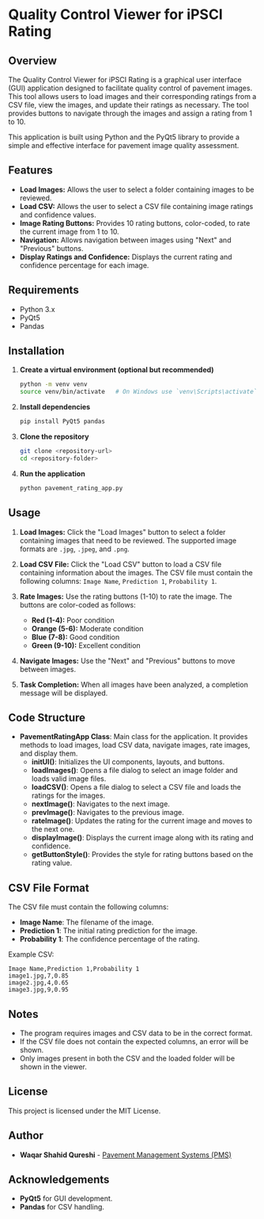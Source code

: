 # Quality Control Viewer for iPSCI Rating

## Overview

The Quality Control Viewer for iPSCI Rating is a graphical user interface (GUI) application designed to facilitate quality control of pavement images. This tool allows users to load images and their corresponding ratings from a CSV file, view the images, and update their ratings as necessary. The tool provides buttons to navigate through the images and assign a rating from 1 to 10.

This application is built using Python and the PyQt5 library to provide a simple and effective interface for pavement image quality assessment.

## Features
- **Load Images:** Allows the user to select a folder containing images to be reviewed.
- **Load CSV:** Allows the user to select a CSV file containing image ratings and confidence values.
- **Image Rating Buttons:** Provides 10 rating buttons, color-coded, to rate the current image from 1 to 10.
- **Navigation:** Allows navigation between images using "Next" and "Previous" buttons.
- **Display Ratings and Confidence:** Displays the current rating and confidence percentage for each image.

## Requirements
- Python 3.x
- PyQt5
- Pandas

## Installation

1. **Create a virtual environment (optional but recommended)**
   ```sh
   python -m venv venv
   source venv/bin/activate   # On Windows use `venv\Scripts\activate`
   ```

2. **Install dependencies**
   ```sh
   pip install PyQt5 pandas
   ```

3. **Clone the repository**
   ```sh
   git clone <repository-url>
   cd <repository-folder>
   ```

4. **Run the application**
   ```sh
   python pavement_rating_app.py
   ```

## Usage

1. **Load Images:** Click the "Load Images" button to select a folder containing images that need to be reviewed. The supported image formats are `.jpg`, `.jpeg`, and `.png`.

2. **Load CSV File:** Click the "Load CSV" button to load a CSV file containing information about the images. The CSV file must contain the following columns: `Image Name`, `Prediction 1`, `Probability 1`.

3. **Rate Images:** Use the rating buttons (1-10) to rate the image. The buttons are color-coded as follows:
   - **Red (1-4):** Poor condition
   - **Orange (5-6):** Moderate condition
   - **Blue (7-8):** Good condition
   - **Green (9-10):** Excellent condition

4. **Navigate Images:** Use the "Next" and "Previous" buttons to move between images.

5. **Task Completion:** When all images have been analyzed, a completion message will be displayed.

## Code Structure

- **PavementRatingApp Class**: Main class for the application. It provides methods to load images, load CSV data, navigate images, rate images, and display them.
  - **initUI()**: Initializes the UI components, layouts, and buttons.
  - **loadImages()**: Opens a file dialog to select an image folder and loads valid image files.
  - **loadCSV()**: Opens a file dialog to select a CSV file and loads the ratings for the images.
  - **nextImage()**: Navigates to the next image.
  - **prevImage()**: Navigates to the previous image.
  - **rateImage()**: Updates the rating for the current image and moves to the next one.
  - **displayImage()**: Displays the current image along with its rating and confidence.
  - **getButtonStyle()**: Provides the style for rating buttons based on the rating value.

## CSV File Format
The CSV file must contain the following columns:
- **Image Name**: The filename of the image.
- **Prediction 1**: The initial rating prediction for the image.
- **Probability 1**: The confidence percentage of the rating.

Example CSV:
```
Image Name,Prediction 1,Probability 1
image1.jpg,7,0.85
image2.jpg,4,0.65
image3.jpg,9,0.95
```

## Notes
- The program requires images and CSV data to be in the correct format.
- If the CSV file does not contain the expected columns, an error will be shown.
- Only images present in both the CSV and the loaded folder will be shown in the viewer.

## License
This project is licensed under the MIT License.

## Author
- **Waqar Shahid Qureshi** - [Pavement Management Systems (PMS)](https://pms.ie)

## Acknowledgements
- **PyQt5** for GUI development.
- **Pandas** for CSV handling.


